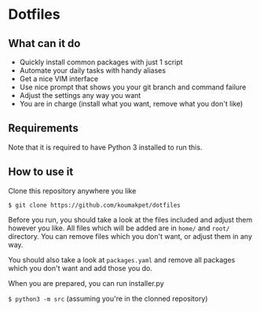 # Dotfiles

## What can it do

* Quickly install common packages with just 1 script
* Automate your daily tasks with handy aliases
* Get a nice VIM interface
* Use nice prompt that shows you your git branch and command failure
* Adjust the settings any way you want
* You are in charge (install what you want, remove what you don't like)

## Requirements

Note that it is required to have Python 3 installed to run this.

## How to use it

Clone this repository anywhere you like

`$ git clone https://github.com/koumakpet/dotfiles`

Before you run, you should take a look at the files included and adjust them however you like.
All files which will be added are in `home/` and `root/` directory.
You can remove files which you don't want, or adjust them in any way.

You should also take a look at `packages.yaml` and remove all packages which you don't want and add those you do.

When you are prepared, you can run installer.py

`$ python3 -m src` (assuming you're in the clonned repository)

